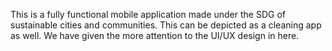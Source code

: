 This is a fully functional mobile application made under the SDG of sustainable cities and communities. This can be depicted as a cleaning app as well. We have given the more attention to the UI/UX design in here.
